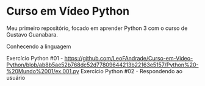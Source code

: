 # Curso em Vídeo Python
 Meu primeiro repositório, focado em aprender Python 3 com o curso de Gustavo Guanabara.
 
Conhecendo a linguagem

Exercício Python #01 - https://github.com/LeoFAndrade/Curso-em-Video-Python/blob/ab8b5ae52b768dc52d77809644213b22163e5157/Python%20-%20Mundo%2001/ex.001.py
Exercício Python #02 - Respondendo ao usuário


